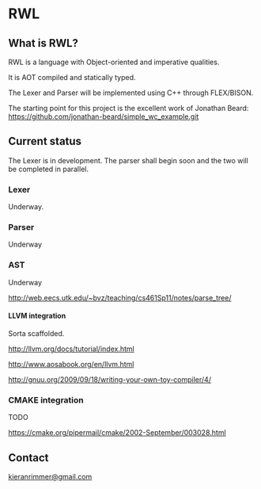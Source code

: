 

# RWL

## What is RWL?
 
RWL is a language with Object-oriented and imperative qualities.

It is AOT compiled and statically typed.

The Lexer and Parser will be implemented using C++ through
 FLEX/BISON.
 
The starting point for this project is the excellent work of Jonathan Beard:
https://github.com/jonathan-beard/simple_wc_example.git

## Current status

The Lexer is in development.  The parser shall begin soon and the two will be completed in parallel.


### Lexer

Underway.

### Parser

Underway

### AST

Underway

http://web.eecs.utk.edu/~bvz/teaching/cs461Sp11/notes/parse_tree/

#### LLVM integration

Sorta scaffolded.

http://llvm.org/docs/tutorial/index.html

http://www.aosabook.org/en/llvm.html

http://gnuu.org/2009/09/18/writing-your-own-toy-compiler/4/

### CMAKE integration

TODO

https://cmake.org/pipermail/cmake/2002-September/003028.html


## Contact

kieranrimmer@gmail.com